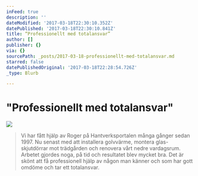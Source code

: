 ```yaml
---
inFeed: true
description: ''
dateModified: '2017-03-18T22:30:10.352Z'
datePublished: '2017-03-18T22:30:10.841Z'
title: “Professionellt med totalansvar”
author: []
publisher: {}
via: {}
sourcePath: _posts/2017-03-18-professionellt-med-totalansvar.md
starred: false
datePublishedOriginal: '2017-03-18T22:28:54.726Z'
_type: Blurb

---
```

# "Professionellt med totalansvar"
![](https://the-grid-user-content.s3-us-west-2.amazonaws.com/611a2cbf-02d0-4b79-a982-67bc9ddab826.jpg)

> Vi har fått hjälp av Roger på Hantverksportalen många gånger sedan 1997\. Nu senast med att installera golvvärme, montera glas-skjutdörrar mot trädgården och renovera vårt nedre vardagsrum. Arbetet gjordes noga, på tid och resultatet blev mycket bra. Det är skönt att få professionell hjälp av någon man känner och som har gott omdöme och tar ett totalansvar.
>